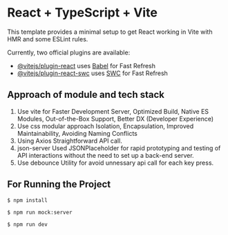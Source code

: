 # React + TypeScript + Vite

This template provides a minimal setup to get React working in Vite with HMR and some ESLint rules.

Currently, two official plugins are available:

- [@vitejs/plugin-react](https://github.com/vitejs/vite-plugin-react/blob/main/packages/plugin-react/README.md) uses [Babel](https://babeljs.io/) for Fast Refresh
- [@vitejs/plugin-react-swc](https://github.com/vitejs/vite-plugin-react-swc) uses [SWC](https://swc.rs/) for Fast Refresh

## Approach of module and tech stack
1. Use vite for Faster Development Server, Optimized Build, Native ES Modules, Out-of-the-Box Support, Better DX (Developer Experience)
2. Use css modular approach Isolation, Encapsulation, Improved Maintainability, Avoiding Naming Conflicts
3. Using Axios Straightforward API call.
4. json-server Used JSONPlaceholder for rapid prototyping and testing of API interactions without the need to set up a back-end server.
5. Use debounce Utility for avoid unnessary api call for each key press.

## For Running the Project
```shell
$ npm install
```
```shell
$ npm run mock:server
```

```shell
$ npm run dev
```
